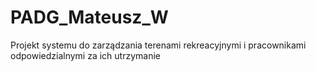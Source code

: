 # PADG_Mateusz_W
Projekt systemu do zarządzania terenami rekreacyjnymi i pracownikami odpowiedzialnymi za ich utrzymanie
